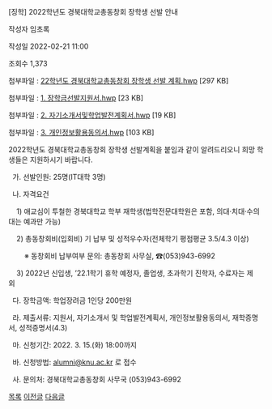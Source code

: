 



[징학] ﻿2022학년도 경북대학교총동창회 장학생 선발 안내





작성자
임초록


작성일
2022-02-21 11:00


조회수
1,373


첨부파일 : [22학년도 경북대학교총동창회 장학생 선발 계획.hwp](https://computer.knu.ac.kr/pack/bbs/down.php?f_name=Q0dUVllEWVRaVXFOcBcZbktTVQ==&o_name=22학년도경북대학교총동창회장학생선발계획.hwp&tbl=Site_BBS_25) [297 KB]  

첨부파일 : [1. 장학금선발지원서.hwp](https://computer.knu.ac.kr/pack/bbs/down.php?f_name=QEdUVllEWVRaVXFOcBcZbktTVQ==&o_name=1.장학금선발지원서.hwp&tbl=Site_BBS_25) [23 KB]  

첨부파일 : [2. 자기소개서및학업발전계획서.hwp](https://computer.knu.ac.kr/pack/bbs/down.php?f_name=QUdUVllEWVRaVXFOcBcZbktTVQ==&o_name=2.자기소개서및학업발전계획서.hwp&tbl=Site_BBS_25) [19 KB]  

첨부파일 : [3. 개인정보활용동의서.hwp](https://computer.knu.ac.kr/pack/bbs/down.php?f_name=RkdUVllEWVRaVXFOcBcZbktTVQ==&o_name=3.개인정보활용동의서.hwp&tbl=Site_BBS_25) [103 KB]


﻿2022학년도 경북대학교총동창회 장학생 선발계획을 붙임과 같이 알려드리오니 희망 학생들은 지원하시기 바랍니다.

  


  가. 선발인원: 25명(IT대학 3명)

  나. 자격요건

    1) 애교심이 투철한 경북대학교 학부 재학생(법학전문대학원은 포함, 의대·치대·수의대는 예과만 가능)

    2) 총동창회비(입회비) 기 납부 및 성적우수자(전체학기 평점평균 3.5/4.3 이상)

        ※ 동창회비 납부여부 문의: 총동창회 사무실, ☎(053)943-6992

    3) 2022년 신입생, ’22.1학기 휴학 예정자, 졸업생, 초과학기 진학자, 수료자는 제외  

  다. 장학금액: 학업장려금 1인당 200만원 

  라. 제출서류: 지원서, 자기소개서 및 학업발전계획서, 개인정보활용동의서, 재학증명서, 성적증명서(4.3)

  마. 신청기간: 2022. 3. 15.(화) 18:00까지

  바. 신청방법: alumni@knu.ac.kr 로 접수

  사. 문의처: 경북대학교총동창회 사무국 (053)943-6992







[목록](https://computer.knu.ac.kr/06_sub/02_sub.html?key=&keyfield=&category=&page=1&bbs_code=Site_BBS_25)
[이전글](https://computer.knu.ac.kr/06_sub/02_sub.html?bbs_cmd=view&page=1&key=&keyfield=&category=&no=3699&bbs_code=Site_BBS_25)
[다음글](https://computer.knu.ac.kr/06_sub/02_sub.html?bbs_cmd=view&page=1&key=&keyfield=&category=&no=3701&bbs_code=Site_BBS_25)




